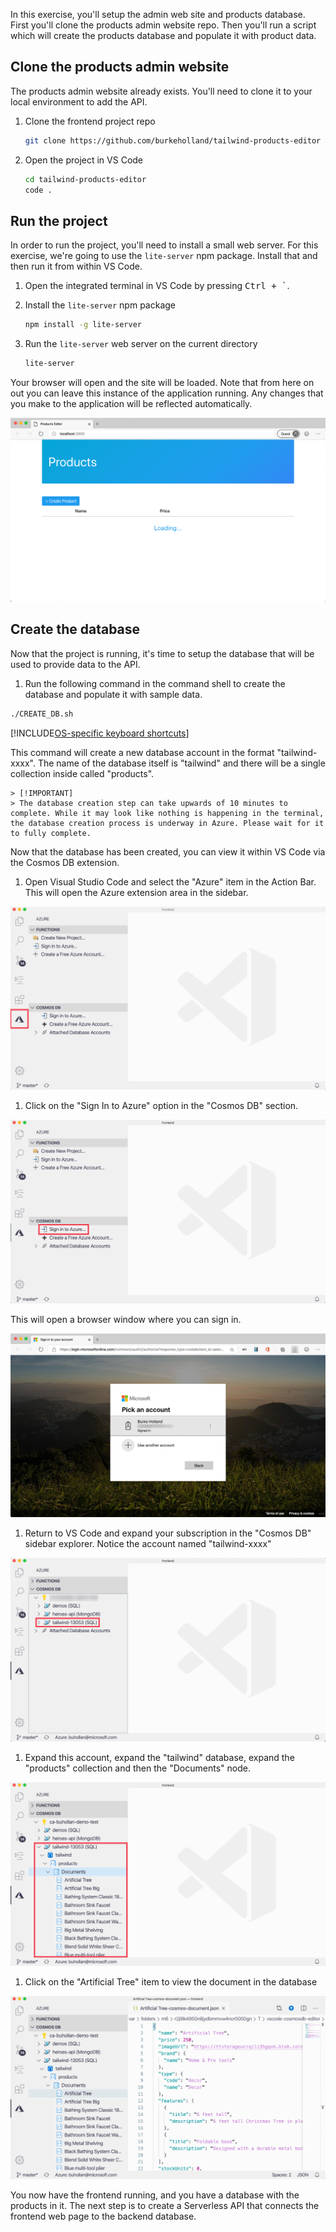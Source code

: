 In this exercise, you'll setup the admin web site and products database. First you'll clone the products admin website repo. Then you'll run a script which will create the products database and populate it with product data.

## Clone the products admin website

The products admin website already exists. You'll need to clone it to your local environment to add the API.

1. Clone the frontend project repo

   ```bash
   git clone https://github.com/burkeholland/tailwind-products-editor
   ```

1. Open the project in VS Code

   ```bash
   cd tailwind-products-editor
   code .
   ```

## Run the project

In order to run the project, you'll need to install a small web server. For this exercise, we're going to use the `lite-server` npm package. Install that and then run it from within VS Code.

1. Open the integrated terminal in VS Code by pressing <kbd>Ctrl + `</kbd>.

1. Install the `lite-server` npm package

   ```bash
   npm install -g lite-server
   ```

1. Run the `lite-server` web server on the current directory

   ```bash
   lite-server
   ```

Your browser will open and the site will be loaded. Note that from here on out you can leave this instance of the application running. Any changes that you make to the application will be reflected automatically.

![The products admin interface with no data present.](../media/exercise-products-app.png)

## Create the database

Now that the project is running, it's time to setup the database that will be used to provide data to the API.

1. Run the following command in the command shell to create the database and populate it with sample data.

```bash
./CREATE_DB.sh
```

[!INCLUDE[OS-specific keyboard shortcuts](../../../includes/azure-cloudshell-copy-paste-tip.md)]

This command will create a new database account in the format "tailwind-xxxx". The name of the database itself is "tailwind" and there will be a single collection inside called "products".

    > [!IMPORTANT]
    > The database creation step can take upwards of 10 minutes to complete. While it may look like nothing is happening in the terminal, the database creation process is underway in Azure. Please wait for it to fully complete.

Now that the database has been created, you can view it within VS Code via the Cosmos DB extension.

1. Open Visual Studio Code and select the "Azure" item in the Action Bar. This will open the Azure extension area in the sidebar.

![](../media/action-bar-azure-button.png)

1. Click on the "Sign In to Azure" option in the "Cosmos DB" section.

![](../media/sign-in-to-azure.png)

This will open a browser window where you can sign in.

![](../media/sign-in.png)

1. Return to VS Code and expand your subscription in the "Cosmos DB" sidebar explorer. Notice the account named "tailwind-xxxx"

![](../media/view-cosmos-accounts.png)

1. Expand this account, expand the "tailwind" database, expand the "products" collection and then the "Documents" node.

![](../media/fully-expanded.png)

1. Click on the "Artificial Tree" item to view the document in the database

![](../media/view-document.png)

You now have the frontend running, and you have a database with the products in it. The next step is to create a Serverless API that connects the frontend web page to the backend database.
